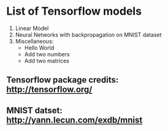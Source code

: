 # List of Tensorflow models
1. Linear Model
2. Neural Networks with backpropagation on MNIST dataset
3. Miscellaneous: 
	* Hello World
	* Add two numbers 
	* Add two matrices
## Tensorflow package credits: http://tensorflow.org/
## MNIST datset:  http://yann.lecun.com/exdb/mnist